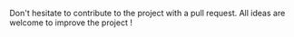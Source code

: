 Don't hesitate to contribute to the project with a pull request. All ideas are welcome to improve the project !